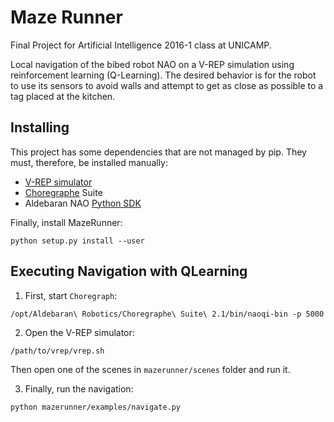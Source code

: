 # Maze Runner

Final Project for Artificial Intelligence 2016-1 class at UNICAMP.

Local navigation of the bibed robot NAO on a V-REP simulation using 
reinforcement learning (Q-Learning).
The desired behavior is for the robot to use its sensors to avoid walls
and attempt to get as close as possible to a tag placed at the kitchen.

## Installing

This project has some dependencies that are not managed by pip.
They must, therefore, be installed manually:

* [V-REP simulator](http://www.coppeliarobotics.com/downloads.html)
* [Choregraphe](https://community.aldebaran.com/en/resources/software) Suite
* Aldebaran NAO [Python SDK](http://doc.aldebaran.com/2-1/dev/python/install_guide.html)

Finally, install MazeRunner:

```shell
python setup.py install --user
```

## Executing Navigation with QLearning

1. First, start `Choregraph`:
```shell
/opt/Aldebaran\ Robotics/Choregraphe\ Suite\ 2.1/bin/naoqi-bin -p 5000
```

2. Open the V-REP simulator:
```shell
/path/to/vrep/vrep.sh
```
Then open one of the scenes in `mazerunner/scenes` folder and run it.

3. Finally, run the navigation:
```shell
python mazerunner/examples/navigate.py
```
